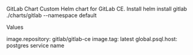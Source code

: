 GitLab Chart
Custom Helm chart for GitLab CE.
Install
helm install gitlab ./charts/gitlab --namespace default

Values

image.repository: gitlab/gitlab-ce
image.tag: latest
global.psql.host: postgres service name
